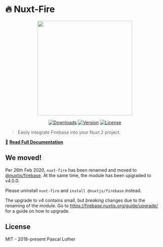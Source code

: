 # 🔥 Nuxt-Fire

<p align="center"><img align="center" height="300px" src="https://nuxt-fire-demo.firebaseapp.com/logo_text.png"/></p>

<p align="center">
  <a href="https://www.npmjs.com/package/nuxt-fire"><img src="https://badgen.net/npm/dm/nuxt-fire" alt="Downloads"></a>
  <a href="https://www.npmjs.com/package/nuxt-fire"><img src="https://badgen.net/npm/v/nuxt-fire" alt="Version"></a>
  <a href="https://www.npmjs.com/package/nuxt-fire"><img src="https://badgen.net/npm/license/nuxt-fire" alt="License"></a>
 </p>
</p>

> Easily integrate Firebase into your Nuxt 2 project.

📖 [**Read Full Documentation**](https://nuxtfire.netlify.com/)

## We moved!

Per 26th Feb 2020, `nuxt-fire` has been renamed and moved to [@nuxtjs/firebase](https://github.com/nuxt-community/firebase-module). At the same time, the module has been upgraded to v4.0.0.

Please uninstall `nuxt-fire` and `install @nuxtjs/firebase` instead.

The upgrade to v4 contains small, but _breaking_ changes due to the renaming of the module. Go to https://firebase.nuxtjs.org/guide/upgrade/ for a guide on how to upgrade.

## License

MIT - 2018-present Pascal Luther
